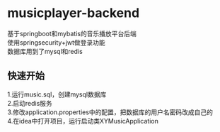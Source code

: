 # musicplayer-backend
基于springboot和mybatis的音乐播放平台后端  
使用springsecurity+jwt做登录功能  
数据库用到了mysql和redis  

## 快速开始
1.运行music.sql，创建mysql数据库  
2.启动redis服务  
3.修改application.properties中的配置，把数据库的用户名密码改成自己的  
4.在idea中打开项目，运行启动类XYMusicApplication  
